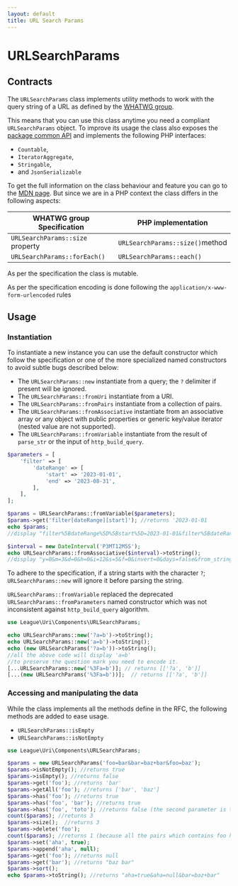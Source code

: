 ```yaml
---
layout: default
title: URL Search Params
---
```


URLSearchParams
=======

## Contracts

The `URLSearchParams` class implements utility methods to work with the query string of a URL
as defined by the [WHATWG group](https://url.spec.whatwg.org/#urlsearchparams).

This means that you can use this class anytime you need a compliant `URLSearchParams` object.
To improve its usage the class also exposes the [package common API](/components/7.0/) and implements
the following PHP interfaces:

- `Countable`,
- `IteratorAggregate`,
- `Stringable`,
- and `JsonSerializable` 

To get the full information on the class behaviour and feature you can go to the 
[MDN page](https://developer.mozilla.org/en-US/docs/Web/API/URLSearchParams). But since we are in a PHP context the class differs
in the following aspects:

| WHATWG group Specification       | PHP implementation              |
|----------------------------------|---------------------------------|
| `URLSearchParams::size` property | `URLSearchParams::size()`method |
| `URLSearchParams::forEach()`     | `URLSearchParams::each()`       |

<p class="message-notice">As per the specification the class is mutable.</p>
<p class="message-notice">As per the specification encoding is done following the <code>application/x-www-form-urlencoded</code> rules</p> 

## Usage

### Instantiation

To instantiate a new instance you can use the default constructor which follow the specification
or one of the more specialized named constructors to avoid subtle bugs described below:

- The `URLSearchParams::new` instantiate from a query; the `?` delimiter if present will be ignored.
- The `URLSearchParams::fromUri` instantiate from a URI.
- The `URLSearchParams::fromPairs` instantiate from a collection of pairs.
- The `URLSearchParams::fromAssociative` instantiate from an associative array or any object with public properties or generic key/value iterator (nested value are not supported).
- The `URLSearchParams::fromVariable` instantiate from the result of `parse_str` or the input of `http_build_query`.

```php
$parameters = [
    'filter' => [
        'dateRange' => [
            'start' => '2023-01-01',
            'end' => '2023-08-31',
        ],
    ],
];

$params = URLSearchParams::fromVariable($parameters);
$params->get('filter[dateRange][start]'); //returns '2023-01-01
echo $params; 
//display "filter%5BdateRange%5D%5Bstart%5D=2023-01-01&filter%5BdateRange%5D%5Bend%5D=2023-08-31"

$interval = new DateInterval('P3MT12M5S');
echo URLSearchParams::fromAssociative($interval)->toString();
//display "y=0&m=3&d=0&h=0&i=12&s=5&f=0&invert=0&days=false&from_string=false"
`````

<p class="message-warning"> To adhere to the specification, if a string starts with the character <code>?</code>;
<code>URLSearchParams::new</code> will ignore it before parsing the string.</p>

<p class="message-info"><code>URLSearchParams::fromVariable</code> replaced the deprecated 
<code>URLSearchParams::fromParameters</code> named constructor which was
not inconsistent against <code>http_build_query</code> algorithm.</p>

```php
use League\Uri\Components\URLSearchParams;

echo URLSearchParams::new('?a=b')->toString();
echo URLSearchParams::new('a=b')->toString(); 
echo (new URLSearchParams('?a=b'))->toString();
//all the above code will display 'a=b'
//to preserve the question mark you need to encode it.
[...URLSearchParams::new('%3Fa=b')]; // returns [['?a', 'b']]
[...(new URLSearchParams('%3Fa=b'))];  // returns [['?a', 'b']]
`````

### Accessing and manipulating the data

While the class implements all the methods define in the RFC, the following methods are added to ease usage.

- `URLSearchParams::isEmpty`
- `URLSearchParams::isNotEmpty`

~~~php
use League\Uri\Components\URLSearchParams;

$params = new URLSearchParams('foo=bar&bar=baz+bar&foo=baz');
$params->isNotEmpty(); //returns true
$params->isEmpty(); //returns false
$params->get('foo'); //returns 'bar'
$params->getAll('foo'); //returns ['bar', 'baz']
$params->has('foo'); //returns true
$params->has('foo', 'bar'); //returns true
$params->has('foo', 'toto'); //returns false (the second parameter is the value of the pair)
count($params); //returns 3
$params->size();  //returns 3
$params->delete('foo');
count($params); //returns 1 (because all the pairs which contains foo have been removed)
$params->set('aha', true);
$params->append('aha', null);
$params->get('foo'); //returns null
$params->get('bar'); //returns "baz bar"
$params->sort();
echo $params->toString(); //returns "aha=true&aha=null&bar=baz+bar"
~~~
